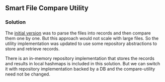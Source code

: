 ## Smart File Compare Utility

### Solution
The [initial version](https://github.com/josseyj/SmartFileCompareUtility/tree/v1) was to parse the files into records and then compare them one by one. But this approach would not scale with large files.
So the utility implementation was updated to use some repository abstractions to store and retrieve records.

There is an in-memory repository implementation that stores the records and results in local hashmaps is included in this solution. 
But we can switch it with repository implementation backed by a DB and the compare-utility need not be changed.
